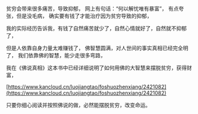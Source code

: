 贫穷会带来很多痛苦，导致抑郁，
网上有句话：“何以解忧唯有暴富”，
有点夸张，但是没毛病，
确实要有钱了才能治疗因为贫穷导致的抑郁，

我的实际经历告诉我，有钱了自然痛苦就少了，自然心情就好了，自然就不抑郁了，

但是人依靠自身力量太难赚钱了，
佛智慧圆满，对人世间的事实真相已经完全明了，
我们依靠佛的智慧，能少走很多弯路，

我在《佛说真相》这本书中已经详细说明了如何用佛的大智慧来摆脱贫穷，获得财富，

[https://www.kancloud.cn/luojiangtao/foshuozhenxiang/2421082](https://www.kancloud.cn/luojiangtao/foshuozhenxiang/2421082)

只要你细心阅读并按照佛说的做，必然能摆脱贫穷，改变命运。
